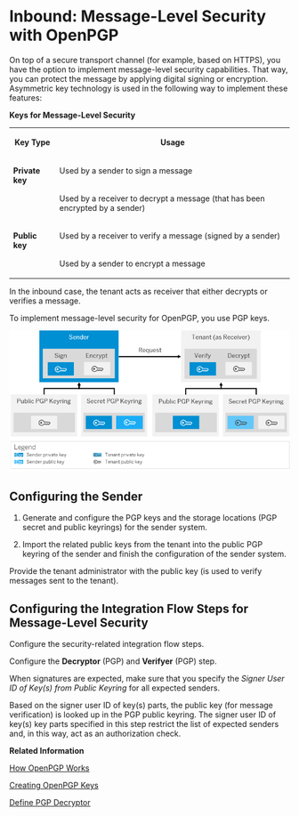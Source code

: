 <!-- loiod2acb9f74a284ee4b0ba4493b4d1f4ff -->

# Inbound: Message-Level Security with OpenPGP



On top of a secure transport channel \(for example, based on HTTPS\), you have the option to implement message-level security capabilities. That way, you can protect the message by applying digital signing or encryption. Asymmetric key technology is used in the following way to implement these features:

**Keys for Message-Level Security**


<table>
<tr>
<th valign="top">

Key Type

</th>
<th valign="top">

Usage

</th>
</tr>
<tr>
<td valign="top" rowspan="2">

**Private key** 

</td>
<td valign="top">

Used by a sender to sign a message

</td>
</tr>
<tr>
<td valign="top">

Used by a receiver to decrypt a message \(that has been encrypted by a sender\)

</td>
</tr>
<tr>
<td valign="top" rowspan="2">

**Public key** 

</td>
<td valign="top">

Used by a receiver to verify a message \(signed by a sender\)

</td>
</tr>
<tr>
<td valign="top">

Used by a sender to encrypt a message

</td>
</tr>
</table>



In the inbound case, the tenant acts as receiver that either decrypts or verifies a message.



To implement message-level security for OpenPGP, you use PGP keys.

![](images/Keys_for_Message_Level_Security_PGP_Inbound_0c58adc.png)



## Configuring the Sender

1.  Generate and configure the PGP keys and the storage locations \(PGP secret and public keyrings\) for the sender system.

2.  Import the related public keys from the tenant into the public PGP keyring of the sender and finish the configuration of the sender system.




Provide the tenant administrator with the public key \(is used to verify messages sent to the tenant\).



## Configuring the Integration Flow Steps for Message-Level Security

Configure the security-related integration flow steps.

Configure the **Decryptor** \(PGP\) and **Verifyer** \(PGP\) step.

When signatures are expected, make sure that you specify the *Signer User ID of Key\(s\) from Public Keyring* for all expected senders.

Based on the signer user ID of key\(s\) parts, the public key \(for message verification\) is looked up in the PGP public keyring. The signer user ID of key\(s\) key parts specified in this step restrict the list of expected senders and, in this way, act as an authorization check.

**Related Information**  


[How OpenPGP Works](how-openpgp-works-29bc188.md "You can use Open Pretty Good Privacy (Open PGP) to digitally sign and encrypt messages.")

[Creating OpenPGP Keys](creating-openpgp-keys-6c5846b.md "You use the tool gpg4win to create the required keys for the usage of OpenPGP.")

[Define PGP Decryptor](../Development/define-pgp-decryptor-d0dc511.md "")


